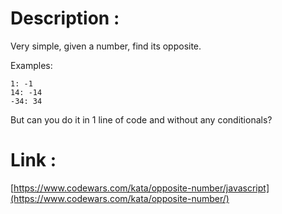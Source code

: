# Description : 
Very simple, given a number, find its opposite.

Examples:
```
1: -1
14: -14
-34: 34
```
But can you do it in 1 line of code and without any conditionals?

# Link : 

[https://www.codewars.com/kata/opposite-number/javascript](https://www.codewars.com/kata/opposite-number/)
